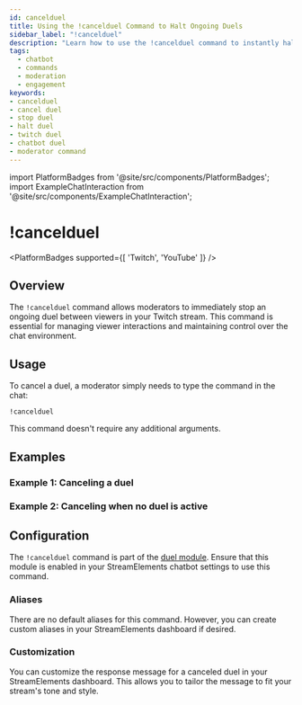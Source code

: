 ```yaml
---
id: cancelduel
title: Using the !cancelduel Command to Halt Ongoing Duels
sidebar_label: "!cancelduel"
description: "Learn how to use the !cancelduel command to instantly halt ongoing duels in your Twitch stream, enhancing viewer interaction management."
tags:
  - chatbot
  - commands
  - moderation
  - engagement
keywords:
- cancelduel
- cancel duel
- stop duel
- halt duel
- twitch duel
- chatbot duel
- moderator command
---
```

import PlatformBadges from '@site/src/components/PlatformBadges';
import ExampleChatInteraction from '@site/src/components/ExampleChatInteraction';

# !cancelduel
<PlatformBadges supported={[ 'Twitch', 'YouTube' ]} />

## Overview

The `!cancelduel` command allows moderators to immediately stop an ongoing duel between viewers in your Twitch stream. This command is essential for managing viewer interactions and maintaining control over the chat environment.

## Usage

To cancel a duel, a moderator simply needs to type the command in the chat:

```
!cancelduel
```

This command doesn't require any additional arguments.

## Examples

### Example 1: Canceling a duel

<ExampleChatInteraction
  inputPersona="moderator"
  inputMessage="!cancelduel"
  outputMessage="@styler, darkoe denied your duel :("
/>

### Example 2: Canceling when no duel is active

<ExampleChatInteraction
  inputPersona="moderator"
  inputMessage="!cancelduel"
  outputMessage="There is no active duel to cancel."
/>

## Configuration

The `!cancelduel` command is part of the [duel module](mdc:chatbot/modules/duel.md). Ensure that this module is enabled in your StreamElements chatbot settings to use this command.

### Aliases

There are no default aliases for this command. However, you can create custom aliases in your StreamElements dashboard if desired.

### Customization

You can customize the response message for a canceled duel in your StreamElements dashboard. This allows you to tailor the message to fit your stream's tone and style.
